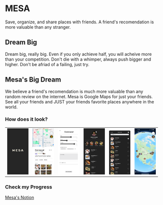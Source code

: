 # MESA
Save, organize, and share places with friends. A friend's recomendation is more valuable than any stranger.
## Dream Big
Dream big, really big. Even if you only achieve half, you will acheive more than your competition. Don't die with a whimper, always push bigger and higher. Don't be afriad of a failing, just try.
## Mesa's Big Dream
We believe a friend's recomendation is much more valuable than any random review on the internet. Mesa is Google Maps for just your friends. See all your friends and JUST your friends favorite places anywhere in the world.
### How does it look? 
<table>
  <tr>
    <td><img src="https://github.com/drewharts/Loc/blob/main/SplashScreen.png?raw=true" width="300"></td>
    <td><img src="https://github.com/drewharts/Loc/blob/main/RestaurantSearchView.png?raw=true" width="300"></td>
    <td><img src="https://github.com/drewharts/Loc/blob/main/RestaurantReviewPage.png?raw=true" width="300"></td>
    <td><img src="https://github.com/drewharts/Loc/blob/main/ProfilePage.png?raw=true" width="300"></td>
    <td><img src="https://github.com/drewharts/Loc/blob/main/ListPage.png?raw=true" width="300"></td>
    <td><img src="https://github.com/drewharts/Loc/blob/main/IMG_4907.PNG?raw=true" width="300"></td>

    

  </tr>
</table>

### Check my Progress
<a href="https://www.notion.so/Mesa-Immediate-Tasks-178c5704890580549d27ebab1c85fa41?pvs=4"> Mesa's Notion <a/>

